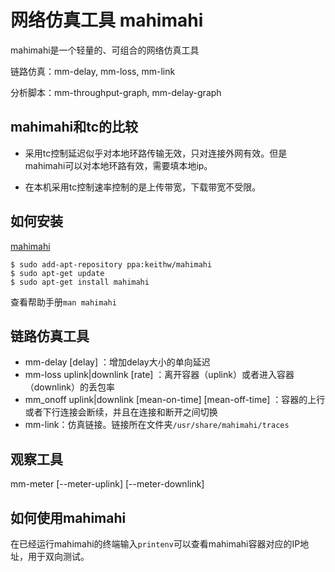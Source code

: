 # 网络仿真工具 mahimahi

mahimahi是一个轻量的、可组合的网络仿真工具

链路仿真：mm-delay, mm-loss, mm-link

分析脚本：mm-throughput-graph, mm-delay-graph

## mahimahi和tc的比较

- 采用tc控制延迟似乎对本地环路传输无效，只对连接外网有效。但是mahimahi可以对本地环路有效，需要填本地ip。

- 在本机采用tc控制速率控制的是上传带宽，下载带宽不受限。

## 如何安装

[mahimahi](http://mahimahi.mit.edu/#getting)

```
$ sudo add-apt-repository ppa:keithw/mahimahi
$ sudo apt-get update
$ sudo apt-get install mahimahi
```

查看帮助手册`man mahimahi`

## 链路仿真工具

- mm-delay [delay] ：增加delay大小的单向延迟
- mm-loss uplink|downlink [rate] ：离开容器（uplink）或者进入容器（downlink）的丢包率
- mm_onoff uplink|downlink [mean-on-time] [mean-off-time] ：容器的上行或者下行连接会断续，并且在连接和断开之间切换
- mm-link：仿真链接。链接所在文件夹`/usr/share/mahimahi/traces`  

## 观察工具

mm-meter [--meter-uplink] [--meter-downlink]

## 如何使用mahimahi

在已经运行mahimahi的终端输入`printenv`可以查看mahimahi容器对应的IP地址，用于双向测试。

